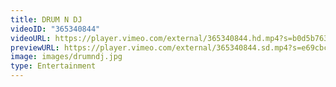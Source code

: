 ```yaml
---
title: DRUM N DJ
videoID: "365340844"
videoURL: https://player.vimeo.com/external/365340844.hd.mp4?s=b0d5b763ca4c7e0ad22c7f5e983f02ad7a17b59a&profile_id=175
previewURL: https://player.vimeo.com/external/365340844.sd.mp4?s=e69cbc45f2058626545b3801d2281ddf7f1d423a&profile_id=164
image: images/drumndj.jpg
type: Entertainment
---
```

